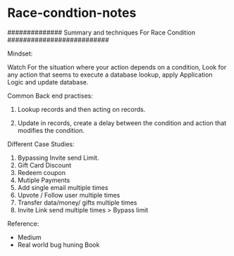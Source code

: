 # Race-condtion-notes

############## Summary and techniques For Race Condition ##########################


Mindset:

  Watch For the situation where your action depends on a condition,
  Look for any action that seems to execute a database lookup, apply Application Logic and update database.

Common Back end practises:

1) Lookup records and then acting on records.

2) Update in records, create a delay between the condition and action that modifies the condition.


Different Case Studies:

1) Bypassing Invite send Limit.
2) Gift Card Discount
3) Redeem coupon
4) Mutiple Payments
5) Add single email multiple times
6) Upvote / Follow user multiple times
7) Transfer data/money/ gifts multiple times
8) Invite Link send multiple times > Bypass limit


Reference:
* Medium
* Real world bug huning Book
